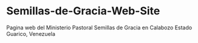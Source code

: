 # Semillas-de-Gracia-Web-Site
Pagina web del Ministerio Pastoral Semillas de Gracia en Calabozo Estado Guarico, Venezuela
